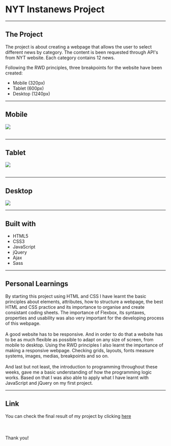 # NYT Instanews Project

---
## The Project

The project is about creating a webpage that allows the user to select different news by category. The content is been requested through API's from NYT website. Each category contains 12 news.

Following the RWD principles, three breakpoints for the website have been created:

- Mobile (320px)
- Tablet (600px)
- Desktop (1240px)

---
## Mobile
<img src="images/screenshot-aloha-mobile-banner.png">
<br>
<br>

---
## Tablet
<img src="images/screenshot-aloha-tablet-collection-carousel.png">
<br>
<br>

---
## Desktop
<img src="images/screenshot-aloha-desktop-carousel.png">

---
## Built with

- HTML5
- CSS3
- JavaScript
- jQuery
- Ajax
- Sass


---
## Personal Learnings

By starting this project using HTML and CSS I have learnt the basic principles about elements, attributes, how to structure a webpage, the best HTML and CSS practice and its importance to organise and create consistant coding sheets. The importance of Flexbox, its syntaxes, properties and usability was also very important for the developing process of this webpage.
<br>
<br>
A good website has to be responsive. And in order to do that a website has to be as much flexible as possible to adapt on any size of screen, from mobile to desktop. Using the RWD principles I also learnt the importance of making a responsive webpage. Checking grids, layouts, fonts measure systems, images, medias, breakpoints and so on.
<br>
<br>
And last but not least, the introduction to programming throughout these weeks, gave me a basic understanding of how the programming logic works. Based on that I was also able to apply what I have learnt with JavaScript and jQuery on my first project.



----
## Link
You can check the final result of my project by clicking [here](https://tonypossamai.github.io/Aloha/)
<br>
<br>
<br>
<br>
Thank you!